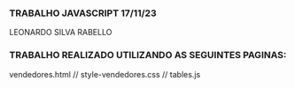 ### TRABALHO JAVASCRIPT 17/11/23 
LEONARDO SILVA RABELLO

### TRABALHO REALIZADO UTILIZANDO AS SEGUINTES PAGINAS:
vendedores.html // style-vendedores.css // tables.js 
